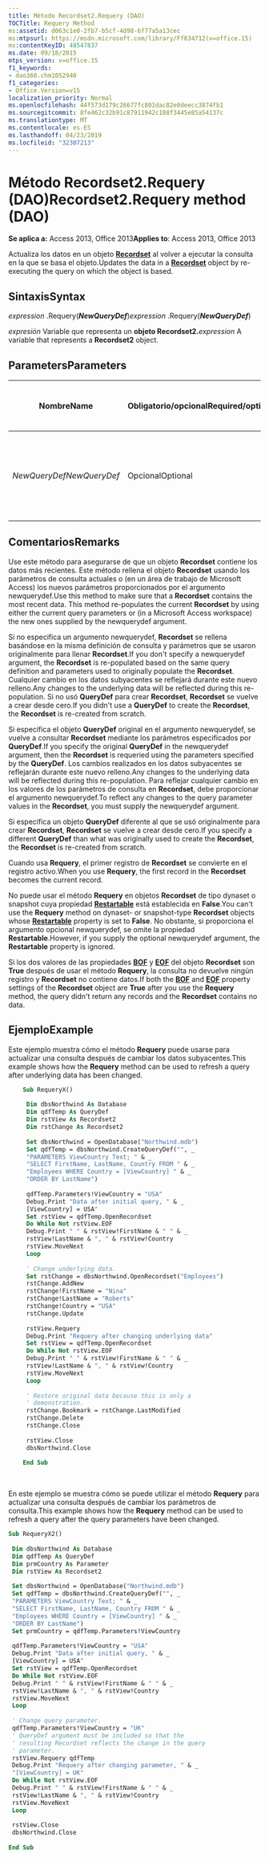 ```yaml
---
title: Método Recordset2.Requery (DAO)
TOCTitle: Requery Method
ms:assetid: d063c1e0-2fb7-b5cf-4d98-6f77a5a13cec
ms:mtpsurl: https://msdn.microsoft.com/library/Ff834712(v=office.15)
ms:contentKeyID: 48547837
ms.date: 09/18/2015
mtps_version: v=office.15
f1_keywords:
- dao360.chm1052940
f1_categories:
- Office.Version=v15
localization_priority: Normal
ms.openlocfilehash: 44f573d179c26677fc801dac82e0deecc3874fb1
ms.sourcegitcommit: 8fe462c32b91c87911942c188f3445e85a54137c
ms.translationtype: MT
ms.contentlocale: es-ES
ms.lasthandoff: 04/23/2019
ms.locfileid: "32307213"
---
```

# <a name="recordset2requery-method-dao"></a><span data-ttu-id="03964-102">Método Recordset2.Requery (DAO)</span><span class="sxs-lookup"><span data-stu-id="03964-102">Recordset2.Requery method (DAO)</span></span>

<span data-ttu-id="03964-103">**Se aplica a:** Access 2013, Office 2013</span><span class="sxs-lookup"><span data-stu-id="03964-103">**Applies to**: Access 2013, Office 2013</span></span>

<span data-ttu-id="03964-104">Actualiza los datos en un objeto **[Recordset](recordset-object-dao.md)** al volver a ejecutar la consulta en la que se basa el objeto.</span><span class="sxs-lookup"><span data-stu-id="03964-104">Updates the data in a **[Recordset](recordset-object-dao.md)** object by re-executing the query on which the object is based.</span></span>

## <a name="syntax"></a><span data-ttu-id="03964-105">Sintaxis</span><span class="sxs-lookup"><span data-stu-id="03964-105">Syntax</span></span>

<span data-ttu-id="03964-106">*expression* .Requery(***NewQueryDef***)</span><span class="sxs-lookup"><span data-stu-id="03964-106">*expression* .Requery(***NewQueryDef***)</span></span>

<span data-ttu-id="03964-107">*expresión* Variable que representa un **objeto Recordset2.**</span><span class="sxs-lookup"><span data-stu-id="03964-107">*expression* A variable that represents a **Recordset2** object.</span></span>

## <a name="parameters"></a><span data-ttu-id="03964-108">Parameters</span><span class="sxs-lookup"><span data-stu-id="03964-108">Parameters</span></span>

<table>
<colgroup>
<col style="width: 25%" />
<col style="width: 25%" />
<col style="width: 25%" />
<col style="width: 25%" />
</colgroup>
<thead>
<tr class="header">
<th><p><span data-ttu-id="03964-109">Nombre</span><span class="sxs-lookup"><span data-stu-id="03964-109">Name</span></span></p></th>
<th><p><span data-ttu-id="03964-110">Obligatorio/opcional</span><span class="sxs-lookup"><span data-stu-id="03964-110">Required/optional</span></span></p></th>
<th><p><span data-ttu-id="03964-111">Tipo de datos</span><span class="sxs-lookup"><span data-stu-id="03964-111">Data type</span></span></p></th>
<th><p><span data-ttu-id="03964-112">Descripción</span><span class="sxs-lookup"><span data-stu-id="03964-112">Description</span></span></p></th>
</tr>
</thead>
<tbody>
<tr class="odd">
<td><p><span data-ttu-id="03964-113"><em>NewQueryDef</em></span><span class="sxs-lookup"><span data-stu-id="03964-113"><em>NewQueryDef</em></span></span></p></td>
<td><p><span data-ttu-id="03964-114">Opcional</span><span class="sxs-lookup"><span data-stu-id="03964-114">Optional</span></span></p></td>
<td><p><span data-ttu-id="03964-115"><strong>Variant</strong></span><span class="sxs-lookup"><span data-stu-id="03964-115"><strong>Variant</strong></span></span></p></td>
<td><p><span data-ttu-id="03964-116">Representa el valor de la propiedad <strong>Name</strong> de un objeto <strong><a href="querydef-object-dao.md">QueryDef</a></strong></span><span class="sxs-lookup"><span data-stu-id="03964-116">Represents the <strong>Name</strong> property value of a <strong><a href="querydef-object-dao.md">QueryDef</a></strong> object</span></span></p></td>
</tr>
</tbody>
</table>


## <a name="remarks"></a><span data-ttu-id="03964-117">Comentarios</span><span class="sxs-lookup"><span data-stu-id="03964-117">Remarks</span></span>

<span data-ttu-id="03964-p101">Use este método para asegurarse de que un objeto **Recordset** contiene los datos más recientes. Este método rellena el objeto **Recordset** usando los parámetros de consulta actuales o (en un área de trabajo de Microsoft Access) los nuevos parámetros proporcionados por el argumento newquerydef.</span><span class="sxs-lookup"><span data-stu-id="03964-p101">Use this method to make sure that a **Recordset** contains the most recent data. This method re-populates the current **Recordset** by using either the current query parameters or (in a Microsoft Access workspace) the new ones supplied by the newquerydef argument.</span></span>

<span data-ttu-id="03964-120">Si no especifica un argumento newquerydef, **Recordset** se rellena basándose en la misma definición de consulta y parámetros que se usaron originalmente para llenar **Recordset**.</span><span class="sxs-lookup"><span data-stu-id="03964-120">If you don't specify a newquerydef argument, the **Recordset** is re-populated based on the same query definition and parameters used to originally populate the **Recordset**.</span></span> <span data-ttu-id="03964-121">Cualquier cambio en los datos subyacentes se reflejará durante este nuevo relleno.</span><span class="sxs-lookup"><span data-stu-id="03964-121">Any changes to the underlying data will be reflected during this re-population.</span></span> <span data-ttu-id="03964-122">Si no usó **QueryDef** para crear **Recordset**, **Recordset** se vuelve a crear desde cero.</span><span class="sxs-lookup"><span data-stu-id="03964-122">If you didn't use a **QueryDef** to create the **Recordset**, the **Recordset** is re-created from scratch.</span></span>

<span data-ttu-id="03964-123">Si especifica el objeto **QueryDef** original en el argumento newquerydef, se vuelve a consultar **Recordset** mediante los parámetros especificados por **QueryDef**.</span><span class="sxs-lookup"><span data-stu-id="03964-123">If you specify the original **QueryDef** in the newquerydef argument, then the **Recordset** is requeried using the parameters specified by the **QueryDef**.</span></span> <span data-ttu-id="03964-124">Los cambios realizados en los datos subyacentes se reflejarán durante este nuevo relleno.</span><span class="sxs-lookup"><span data-stu-id="03964-124">Any changes to the underlying data will be reflected during this re-population.</span></span> <span data-ttu-id="03964-125">Para reflejar cualquier cambio en los valores de los parámetros de consulta en **Recordset**, debe proporcionar el argumento newquerydef.</span><span class="sxs-lookup"><span data-stu-id="03964-125">To reflect any changes to the query parameter values in the **Recordset**, you must supply the newquerydef argument.</span></span>

<span data-ttu-id="03964-126">Si especifica un objeto **QueryDef** diferente al que se usó originalmente para crear **Recordset**, **Recordset** se vuelve a crear desde cero.</span><span class="sxs-lookup"><span data-stu-id="03964-126">If you specify a different **QueryDef** than what was originally used to create the **Recordset**, the **Recordset** is re-created from scratch.</span></span>

<span data-ttu-id="03964-127">Cuando usa **Requery**, el primer registro de **Recordset** se convierte en el registro activo.</span><span class="sxs-lookup"><span data-stu-id="03964-127">When you use **Requery**, the first record in the **Recordset** becomes the current record.</span></span>

<span data-ttu-id="03964-128">No puede usar el método **Requery** en objetos **Recordset** de tipo dynaset o snapshot cuya propiedad **[Restartable](recordset2-restartable-property-dao.md)** está establecida en **False**.</span><span class="sxs-lookup"><span data-stu-id="03964-128">You can't use the **Requery** method on dynaset- or snapshot-type **Recordset** objects whose **[Restartable](recordset2-restartable-property-dao.md)** property is set to **False**.</span></span> <span data-ttu-id="03964-129">No obstante, si proporciona el argumento opcional newquerydef, se omite la propiedad **Restartable**.</span><span class="sxs-lookup"><span data-stu-id="03964-129">However, if you supply the optional newquerydef argument, the **Restartable** property is ignored.</span></span>

<span data-ttu-id="03964-130">Si los dos valores de las propiedades **[BOF](recordset2-bof-property-dao.md)** y **[EOF](recordset2-eof-property-dao.md)** del objeto **Recordset** son **True** después de usar el método **Requery**, la consulta no devuelve ningún registro y **Recordset** no contiene datos.</span><span class="sxs-lookup"><span data-stu-id="03964-130">If both the **[BOF](recordset2-bof-property-dao.md)** and **[EOF](recordset2-eof-property-dao.md)** property settings of the **Recordset** object are **True** after you use the **Requery** method, the query didn't return any records and the **Recordset** contains no data.</span></span>

## <a name="example"></a><span data-ttu-id="03964-131">Ejemplo</span><span class="sxs-lookup"><span data-stu-id="03964-131">Example</span></span>

<span data-ttu-id="03964-132">Este ejemplo muestra cómo el método **Requery** puede usarse para actualizar una consulta después de cambiar los datos subyacentes.</span><span class="sxs-lookup"><span data-stu-id="03964-132">This example shows how the **Requery** method can be used to refresh a query after underlying data has been changed.</span></span>

```vb
    Sub RequeryX() 
     
     Dim dbsNorthwind As Database 
     Dim qdfTemp As QueryDef 
     Dim rstView As Recordset2 
     Dim rstChange As Recordset2 
     
     Set dbsNorthwind = OpenDatabase("Northwind.mdb") 
     Set qdfTemp = dbsNorthwind.CreateQueryDef("", _ 
     "PARAMETERS ViewCountry Text; " & _ 
     "SELECT FirstName, LastName, Country FROM " & _ 
     "Employees WHERE Country = [ViewCountry] " & _ 
     "ORDER BY LastName") 
     
     qdfTemp.Parameters!ViewCountry = "USA" 
     Debug.Print "Data after initial query, " & _ 
     [ViewCountry] = USA" 
     Set rstView = qdfTemp.OpenRecordset 
     Do While Not rstView.EOF 
     Debug.Print " " & rstView!FirstName & " " & _ 
     rstView!LastName & ", " & rstView!Country 
     rstView.MoveNext 
     Loop 
     
     ' Change underlying data. 
     Set rstChange = dbsNorthwind.OpenRecordset("Employees") 
     rstChange.AddNew 
     rstChange!FirstName = "Nina" 
     rstChange!LastName = "Roberts" 
     rstChange!Country = "USA" 
     rstChange.Update 
     
     rstView.Requery 
     Debug.Print "Requery after changing underlying data" 
     Set rstView = qdfTemp.OpenRecordset 
     Do While Not rstView.EOF 
     Debug.Print " " & rstView!FirstName & " " & _ 
     rstView!LastName & ", " & rstView!Country 
     rstView.MoveNext 
     Loop 
     
     ' Restore original data because this is only a 
     ' demonstration. 
     rstChange.Bookmark = rstChange.LastModified 
     rstChange.Delete 
     rstChange.Close 
     
     rstView.Close 
     dbsNorthwind.Close 
     
    End Sub 
```

<br/>

<span data-ttu-id="03964-133">En este ejemplo se muestra cómo se puede utilizar el método **Requery** para actualizar una consulta después de cambiar los parámetros de consulta.</span><span class="sxs-lookup"><span data-stu-id="03964-133">This example shows how the **Requery** method can be used to refresh a query after the query parameters have been changed.</span></span>

```vb
Sub RequeryX2() 
 
 Dim dbsNorthwind As Database 
 Dim qdfTemp As QueryDef 
 Dim prmCountry As Parameter 
 Dim rstView As Recordset2 
 
 Set dbsNorthwind = OpenDatabase("Northwind.mdb") 
 Set qdfTemp = dbsNorthwind.CreateQueryDef("", _ 
 "PARAMETERS ViewCountry Text; " & _ 
 "SELECT FirstName, LastName, Country FROM " & _ 
 "Employees WHERE Country = [ViewCountry] " & _ 
 "ORDER BY LastName") 
 Set prmCountry = qdfTemp.Parameters!ViewCountry 
 
 qdfTemp.Parameters!ViewCountry = "USA" 
 Debug.Print "Data after initial query, " & _ 
 [ViewCountry] = USA" 
 Set rstView = qdfTemp.OpenRecordset 
 Do While Not rstView.EOF 
 Debug.Print " " & rstView!FirstName & " " & _ 
 rstView!LastName & ", " & rstView!Country 
 rstView.MoveNext 
 Loop 
 
 ' Change query parameter. 
 qdfTemp.Parameters!ViewCountry = "UK" 
 ' QueryDef argument must be included so that the 
 ' resulting Recordset reflects the change in the query 
 ' parameter. 
 rstView.Requery qdfTemp 
 Debug.Print "Requery after changing parameter, " & _ 
 "[ViewCountry] = UK" 
 Do While Not rstView.EOF 
 Debug.Print " " & rstView!FirstName & " " & _ 
 rstView!LastName & ", " & rstView!Country 
 rstView.MoveNext 
 Loop 
 
 rstView.Close 
 dbsNorthwind.Close 
 
End Sub 
 
```


